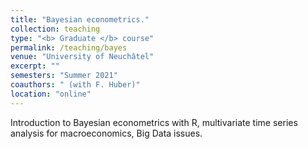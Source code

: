 ```yaml
---
title: "Bayesian econometrics."
collection: teaching
type: "<b> Graduate </b> course"
permalink: /teaching/bayes
venue: "University of Neuchâtel"
excerpt: ""
semesters: "Summer 2021"
coauthors: " (with F. Huber)"
location: "online"
---
```


Introduction to Bayesian econometrics with R, multivariate time series analysis for macroeconomics, Big Data issues. 
